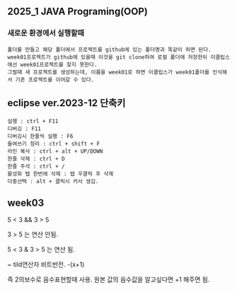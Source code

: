 2025_1 JAVA Programing(OOP) 
---
### 새로운 환경에서 실행할때
    폴더를 만들고 해당 폴더에서 프로젝트를 github에 있는 폴더명과 똑같이 하면 된다.
    week01프로젝트가 github에 있을때 이것을 git clone하여 로컬 폴더에 저장한뒤 이클립스에선 week01프로젝트를 찾지 못한다.
    그럴때 새 프로젝트를 생성하는데, 이름을 week01로 하면 이클립스가 week01폴더를 인식해서 기존 프로젝트를 이어갈 수 있다.

## eclipse ver.2023-12 단축키
```
실행 : ctrl + F11
디버깅 : F11
디버깅시 한줄씩 실행 : F6
들여쓰기 정리 : ctrl + shift + F
라인 복사 : ctrl + alt + UP/DOWN 
한줄 삭제 : ctrl + D
한줄 주석 : ctrl + /
활성화 탭 한번에 삭제 : 탭 우클릭 후 삭제
다중선택 : alt + 클릭시 커서 생김.

```
week03
---
5 < 3 && 3 > 5

3 > 5 는 연산 안됨.

5 < 3 & 3 > 5 는 연산 됨.

~ tild연산자 비트반전. -(x+1) 

즉 2의보수로 음수표현할때 사용.
원본 값의 음수값을 알고싶다면 +1 해주면 됨.

